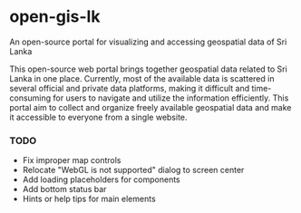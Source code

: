 # open-gis-lk
An open-source portal for visualizing and accessing geospatial data of Sri Lanka

This open-source web portal brings together geospatial data related to Sri Lanka in one place. Currently, most of the available data is scattered in several official and private data platforms, making it difficult and time-consuming for users to navigate and utilize the information efficiently. This portal aim to collect and organize freely available geospatial data and make it accessible to everyone from a single website.  

### TODO
- Fix improper map controls
- Relocate "WebGL is not supported" dialog to screen center
- Add loading placeholders for components
- Add bottom status bar
- Hints or help tips for main elements
